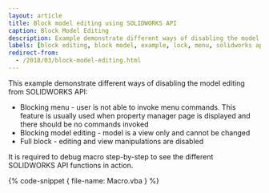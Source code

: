 ```yaml
---
layout: article
title: Block model editing using SOLIDWORKS API
caption: Block Model Editing
description: Example demonstrate different ways of disabling the model editing
labels: [block editing, block model, example, lock, menu, solidworks api]
redirect-from:
  - /2018/03/block-model-editing.html
---
```

This example demonstrate different ways of disabling the model editing from SOLIDWORKS API: 

* Blocking menu - user is not able to invoke menu commands. This feature is usually used when property manager page is displayed and there should be no commands invoked
* Blocking model editing - model is a view only and cannot be changed
* Full block - editing and view manipulations are disabled

It is required to debug macro step-by-step to see the different SOLIDWORKS API functions in action.

{% code-snippet { file-name: Macro.vba } %}